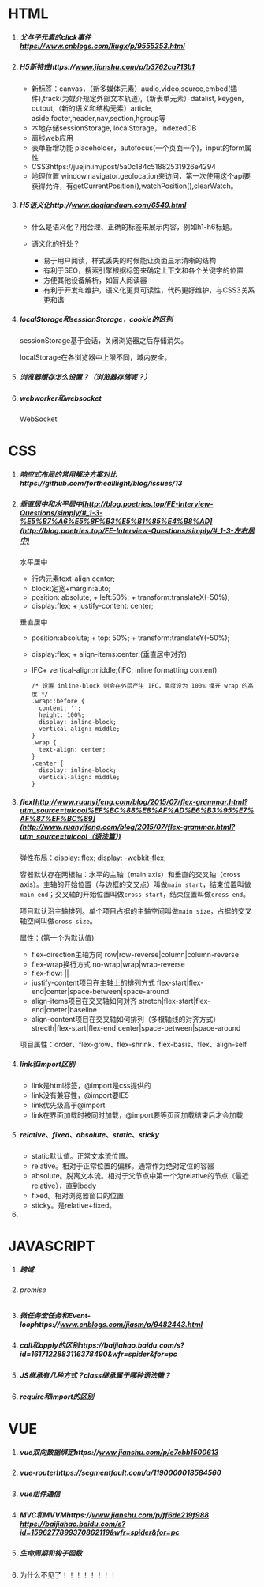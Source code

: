 # HTML

1. ##### 父与子元素的click事件 https://www.cnblogs.com/liugx/p/9555353.html

2. ##### H5新特性https://www.jianshu.com/p/b3762ca713b1

   - 新标签：canvas，（新多媒体元素）audio,video,source,embed(插件),track(为媒介规定外部文本轨道),（新表单元素）datalist, keygen, output,（新的语义和结构元素）article, aside,footer,header,nav,section,hgroup等
   - 本地存储sessionStorage, localStorage，indexedDB
   - 离线web应用    <html manifest="cache.manifest">
   - 表单新增功能 placeholder，autofocus(一个页面一个)，input的form属性
   - CSS3https://juejin.im/post/5a0c184c51882531926e4294
   - 地理位置 window.navigator.geolocation来访问，第一次使用这个api要获得允许，有getCurrentPosition(),watchPosition(),clearWatch。

3. ##### H5语义化http://www.daqianduan.com/6549.html

   - 什么是语义化？用合理、正确的标签来展示内容，例如h1-h6标题。

   - 语义化的好处？
     - 易于用户阅读，样式丢失的时候能让页面显示清晰的结构
     - 有利于SEO，搜索引擎根据标签来确定上下文和各个关键字的位置
     - 方便其他设备解析，如盲人阅读器
     - 有利于开发和维护，语义化更具可读性，代码更好维护，与CSS3关系更和谐

4. ##### localStorage和sessionStorage，cookie的区别

   sessionStorage基于会话，关闭浏览器之后存储消失。

   localStorage在各浏览器中上限不同，域内安全。

5. ##### 浏览器缓存怎么设置？（浏览器存储呢？）

6. ##### webworker和websocket

   WebSocket





# CSS

1. ##### 响应式布局的常用解决方案对比https://github.com/forthealllight/blog/issues/13

2. ##### 垂直居中和水平居中[http://blog.poetries.top/FE-Interview-Questions/simply/#_1-3-%E5%B7%A6%E5%8F%B3%E5%B1%85%E4%B8%AD](http://blog.poetries.top/FE-Interview-Questions/simply/#_1-3-左右居中)

   水平居中

   - 行内元素text-align:center;
   - block:定宽+margin:auto;
   - position: absolute; + left:50%; + transform:translateX(-50%);
   - display:flex; + justify-content: center;

   垂直居中

   - position:absolute; + top: 50%; + transform:translateY(-50%);

   - display:flex; + align-items:center;(垂直居中对齐)

   - IFC+ vertical-align:middle;(IFC: inline formatting content)

     ```
     /* 设置 inline-block 则会在外层产生 IFC，高度设为 100% 撑开 wrap 的高度 */
     .wrap::before {
       content: '';
       height: 100%;
       display: inline-block;
       vertical-align: middle;
     }
     .wrap {
       text-align: center;
     }
     .center {
       display: inline-block;  
       vertical-align: middle;
     }
     ```

3. ##### flex[http://www.ruanyifeng.com/blog/2015/07/flex-grammar.html?utm_source=tuicool%EF%BC%88%E8%AF%AD%E6%B3%95%E7%AF%87%EF%BC%89](http://www.ruanyifeng.com/blog/2015/07/flex-grammar.html?utm_source=tuicool（语法篇）)

   弹性布局：display: flex; display: -webkit-flex;

   容器默认存在两根轴：水平的主轴（main axis）和垂直的交叉轴（cross axis）。主轴的开始位置（与边框的交叉点）叫做`main start`，结束位置叫做`main end`；交叉轴的开始位置叫做`cross start`，结束位置叫做`cross end`。

   项目默认沿主轴排列。单个项目占据的主轴空间叫做`main size`，占据的交叉轴空间叫做`cross size`。

   属性：(第一个为默认值)

   - flex-direction主轴方向 row|row-reverse|column|column-reverse
   - flex-wrap换行方式 no-wrap|wrap|wrap-reverse
   - flex-flow: <flex-direction> ||<flex-wrap>
   - justify-content项目在主轴上的排列方式 flex-start|flex-end|center|space-between|space-around
   - align-items项目在交叉轴如何对齐 stretch|flex-start|flex-end|cneter|baseline
   - align-content项目在交叉轴如何排列（多根轴线的对齐方式）strecth|flex-start|flex-end|center|space-between|space-around

   项目属性：order、flex-grow、flex-shrink、flex-basis、flex、align-self

4. ##### link和import区别

   - link是html标签，@import是css提供的
   - link没有兼容性，@import要IE5
   - link优先级高于@import
   - link在界面加载时被同时加载，@import要等页面加载结束后才会加载

5. ##### relative、fixed、absolute、static、sticky

   - static默认值。正常文本流位置。
   - relative。相对于正常位置的偏移。通常作为绝对定位的容器
   - absolute。脱离文本流。相对于父节点中第一个为relative的节点（最近relative），直到body
   - fixed。相对浏览器窗口的位置
   - sticky。是relative+fixed。

6. 



# JAVASCRIPT

1. ##### 跨域

2. ###### promise

3. ##### 微任务宏任务和Event-loophttps://www.cnblogs.com/jiasm/p/9482443.html

4. ##### call和apply的区别https://baijiahao.baidu.com/s?id=1617122883116378490&wfr=spider&for=pc

5. ##### JS继承有几种方式？class继承属于哪种语法糖？

6. ##### require和import的区别





# VUE

1. ##### vue双向数据绑定https://www.jianshu.com/p/e7ebb1500613

2. ##### vue-routerhttps://segmentfault.com/a/1190000018584560

3. ##### vue组件通信

4. ##### MVC和MVVMhttps://www.jianshu.com/p/ff6de219f988   https://baijiahao.baidu.com/s?id=1596277899370862119&wfr=spider&for=pc

5. ##### 生命周期和钩子函数

6. 为什么不见了！！！！！！！！